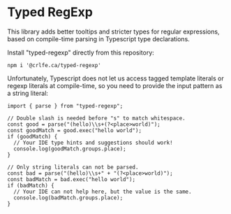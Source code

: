 # Typed RegExp

This library adds better tooltips and stricter types for regular expressions,
based on compile-time parsing in Typescript type declarations.

Install "typed-regexp" directly from this repository:

    npm i '@crlfe.ca/typed-regexp'

Unfortunately, Typescript does not let us access tagged template literals or
regexp literals at compile-time, so you need to provide the input pattern as
a string literal:

    import { parse } from "typed-regexp";

    // Double slash is needed before "s" to match whitespace.
    const good = parse("(hello)\\s+(?<place>world)");
    const goodMatch = good.exec("hello world");
    if (goodMatch) {
      // Your IDE type hints and suggestions should work!
      console.log(goodMatch.groups.place);
    }

    // Only string literals can not be parsed.
    const bad = parse("(hello)\\s+" + "(?<place>world)");
    const badMatch = bad.exec("hello world");
    if (badMatch) {
      // Your IDE can not help here, but the value is the same.
      console.log(badMatch.groups.place);
    }
